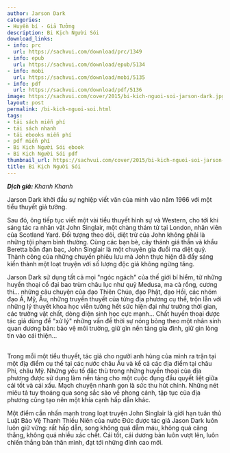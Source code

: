 ```yaml
---
author: Jarson Dark
categories:
- Huyền bí - Giả Tưởng
description: Bi Kịch Người Sói
download_links:
- info: prc
  url: https://sachvui.com/download/prc/1349
- info: epub
  url: https://sachvui.com/download/epub/5134
- info: mobi
  url: https://sachvui.com/download/mobi/5135
- info: pdf
  url: https://sachvui.com/download/pdf/5136
image: https://sachvui.com/cover/2015/bi-kich-nguoi-soi-jarson-dark.jpg
layout: post
permalink: /bi-kich-nguoi-soi.html
tags:
- tải sách miễn phí
- tải sách nhanh
- tải ebooks miễn phí
- pdf miễn phí
- Bi Kịch Người Sói ebook
- Bi Kịch Người Sói pdf
thumbnail_url: https://sachvui.com/cover/2015/bi-kich-nguoi-soi-jarson-dark.jpg
title: Bi Kịch Người Sói
---
```


 <div class="item-desc text-justify"> <p><strong><em>Dịch giả: </em></strong><em>Khanh Khanh</em></p><p>Jarson Dark khởi đầu sự nghiệp viết văn của mình vào năm 1966 với một tiểu thuyết giả tưởng.</p><p>Sau đó, ông tiếp tục viết một vài tiểu thuyết hình sự và Western, cho tới khi sáng tác ra nhân vật John Singlair, một chàng thám tử tại London, nhân viên của Scotland Yard. Đối tượng theo dõi, diệt trừ của John không phải là những tội phạm bình thường. Cùng các bạn bè, cây thánh giá thần và khẩu Beretta bắn đạn bạc, John Singlair là một chuyên gia đuổi ma diệt quỷ. Thành công của những chuyến phiêu lưu mà John thực hiện đã đẩy sáng kiến thành một loạt truyện với số lượng độc giả không ngừng tăng.</p><p>Jarson Dark sử dụng tất cả mọi "ngóc ngách" của thế giới bí hiểm, từ những huyền thoại cổ đại bao trùm châu lục như quỷ Medusa, ma cà rồng, cương thi... những câu chuyện của đạo Thiên Chúa, đạo Phật, đạo Hồi, các nhóm đạo Á, Mỹ, Âu, những truyền thuyết của từng địa phương cụ thể, trộn lẫn với những lý thuyết khoa học viễn tưởng hết sức hiện đại như trường thời gian, các trường vật chất, dòng điện sinh học cực mạnh... Chất huyền thoại được tác giả dùng để "xử lý" những vấn đề thời sự nóng bỏng theo một nhân sinh quan dương bản: bảo vệ môi trường, giữ gìn nền tảng gia đình, giữ gìn lòng tin vào cái thiện...</p><p><br>Trong mỗi một tiểu thuyết, tác giả cho người anh hùng của mình ra trận tại một địạ điểm cụ thể tại các nước châu Âu và kể cả các địa điểm tại châu Phi, châu Mỹ. Những yếu tố đặc thù trong những huyền thoại của địa phương được sử dụng làm nền tảng cho một cuộc đụng đầu quyết liệt giữa cái tốt và cái xấu. Mạch chuyện nhanh gọn là sức thu hút chính. Những nét miêu tả tuy thoáng qua song sắc sảo về phong cảnh, tập tục của địa phương cũng tạo nên một khía cạnh hấp dẫn khác.</p><p>Một điểm cần nhấn mạnh trong loạt truyện John Singlair là giới hạn tuân thủ Luật Bảo Vệ Thanh Thiếu Niên của nước Đức được tác giả Jason Dark luôn luôn giữ vững: rất hấp dẫn, song không quá đẫm máu, không quá căng thẳng, không quá nhiều xác chết. Cái tốt, cái dương bản luôn vượt lên, luôn chiến thắng bản thăn mình, đạt tới những đỉnh cao mới.</p> </div>